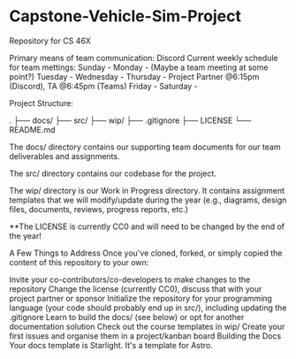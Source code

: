 # Capstone-Vehicle-Sim-Project
Repository for CS 46X

Primary means of team communication: Discord
Current weekly schedule for team mettings:
Sunday     - 
Monday     - (Maybe a team meeting at some point?)
Tuesday    -
Wednesday  -
Thursday   - Project Partner @6:15pm (Discord), TA @6:45pm (Teams) 
Friday     - 
Saturday   - 


Project Structure:

.
├── docs/
├── src/
├── wip/
├── .gitignore
├── LICENSE
└── README.md

The docs/ directory contains our supporting team documents for our team deliverables and assignments.

The src/ directory contains our codebase for the project.

The wip/ directory is our Work in Progress directory. It contains assignment templates that we will modify/update during the year (e.g., diagrams, design files, documents, reviews, progress reports, etc.)

**The LICENSE is currently CC0 and will need to be changed by the end of the year!


A Few Things to Address
Once you've cloned, forked, or simply copied the content of this repository to your own:

Invite your co-contributors/co-developers to make changes to the repository
Change the license (currently CC0), discuss that with your project partner or sponsor
Initialize the repository for your programming language (your code should probably end up in src/), including updating the .gitignore
Learn to build the docs/ (see below) or opt for another documentation solution
Check out the course templates in wip/
Create your first issues and organise them in a project/kanban board
Building the Docs
Your docs template is Starlight. It's a template for Astro.

